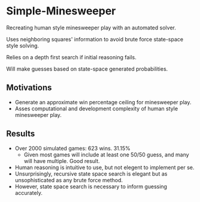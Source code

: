 # Simple-Minesweeper

Recreating human style minesweeper play with an automated solver.

Uses neighboring squares' information to avoid brute force state-space style solving.

Relies on a depth first search if initial reasoning fails.

Will make guesses based on state-space generated probabilities.

## Motivations
- Generate an approximate win percentage ceiling for minesweeper play.
- Asses computational and development complexity of human style minesweeper play.

## Results
- Over 2000 simulated games: 623 wins. 31.15%
  - Given most games will include at least one 50/50 guess, and many will have multiple. Good result.
- Human reasoning is intuitive to use, but not elegent to implement per se.
- Unsurprisingly, recursive state space search is elegant but as unsophisticated as any brute force method.
- However, state space search is necessary to inform guessing accurately.
